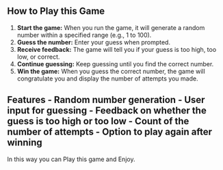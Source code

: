 ## How to Play this Game
1. **Start the game:** When you run the game, it will generate a random number within a specified range (e.g., 1 to 100).
2. **Guess the number:** Enter your guess when prompted.
3. **Receive feedback:** The game will tell you if your guess is too high, too low, or correct.
4. **Continue guessing:** Keep guessing until you find the correct number.
5. **Win the game:** When you guess the correct number, the game will congratulate you and display the number of attempts you made.
## Features - Random number generation - User input for guessing - Feedback on whether the guess is too high or too low - Count of the number of attempts - Option to play again after winning
In this way you can Play this game and Enjoy.
